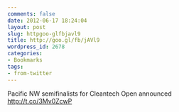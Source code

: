 ```yaml
---
comments: false
date: 2012-06-17 18:24:04
layout: post
slug: httpgoo-glfbjavl9
title: http://goo.gl/fb/jAVl9
wordpress_id: 2678
categories:
- Bookmarks
tags:
- from-twitter
---
```


Pacific NW semifinalists for Cleantech Open announced http://t.co/3Mv0ZcwP
